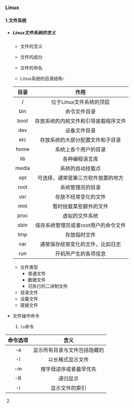 ### Linux

#### 1.文件系统

- ##### Linux文件系统的含义

    - 文件的含义

    - 文件的成分
    - 文件的命名
    - Linux系统的目录结构-

    | 目录  |                 作用                 |
    | :---: | :----------------------------------: |
    |   /   |       位于Linux文件系统的顶层        |
    |  bin  |             命令文件目录             |
    | boot  | 存放系统的内核文件和引导装载程序文件 |
    |  dev  |             设备文件目录             |
    |  etc  |   存放系统的大部分配置文件和子目录   |
    | home  |         系统上各个用户的目录         |
    |  lib  |            各种编程语言库            |
    | media |           系统的自动挂载点           |
    |  opt  |  可选择，通常是第三方软件放置的地方  |
    | root  |           系统管理员的目录           |
    |  usr  |         存放不经常变化的文件         |
    |  mnt  |        暂时挂载某些额外的文件        |
    | proc  |            虚拟的文件系统            |
    | sbin  | 保存系统管理员或者root用户的命令文件 |
    |  tmp  |             存放临时文件             |
    |  var  |   通常保存经常变化的文件，比如日志   |
    |  run  |         开机所产生的各项信息         |

    - 文件类型
        - 普通文件
        - 数据文件
        - 可执行的二进制文件
    - 目录文件
    - 设备文件
    - 链接文件

- 文件操作命令

    1. `ls`命令

| 命令选项 |             含义             |
| :------: | :--------------------------: |
|    -a    | 显示所有目录与文件包括隐藏的 |
|    -l    |       以长格式显示文件       |
|    -m    |    按字母逆序或者最早优先    |
|    -R    |           递归显示           |
|    -i    |        显示文件的索引        |

​		  2.